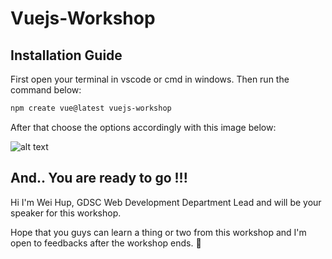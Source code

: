 # Vuejs-Workshop

## Installation Guide

First open your terminal in vscode or cmd in windows. Then run the command below:

```bash
npm create vue@latest vuejs-workshop
```

After that choose the options accordingly with this image below:

![alt text](<Screenshot 2024-02-04 at 11.24.36 AM.png>)

## And.. You are ready to go !!!

Hi I'm Wei Hup, GDSC Web Development Department Lead and will be your speaker for this workshop.

Hope that you guys can learn a thing or two from this workshop and I'm open to feedbacks after the workshop ends. 🤗
